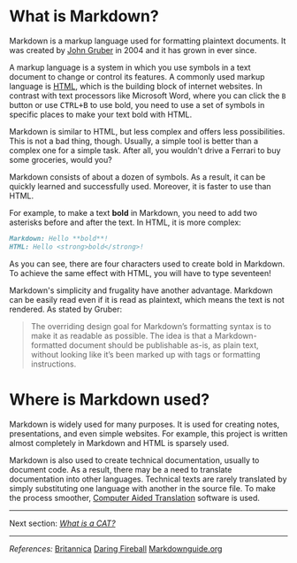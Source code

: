 # What is Markdown?

Markdown is a markup language used for formatting plaintext documents. It was created by [John Gruber](https://daringfireball.net/projects/markdown/) in 2004 and it has grown in ever since.

A markup language is a system in which you use symbols in a text document to change or control its features. A commonly used markup language is [HTML](https://www.britannica.com/technology/HTML), which is the building block of internet websites. In contrast with text processors like Microsoft Word, where you can click the `B` button or use <kbd>CTRL+B</kbd> to use bold, you need to use a set of symbols in specific places to make your text bold with HTML. 

Markdown is similar to HTML, but less complex and offers less possibilities. This is not a bad thing, though. Usually, a simple tool is better than a complex one for a simple task. After all, you wouldn't drive a Ferrari to buy some groceries, would you?

Markdown consists of about a dozen of symbols. As a result, it can be quickly learned and successfully used. Moreover, it is faster to use than HTML.

For example, to make a text **bold** in Markdown, you need to add two asterisks before and after the text. In HTML, it is more complex:
```markdown
Markdown: Hello **bold**!
HTML: Hello <strong>bold</strong>!
```
As you can see, there are four characters used to create bold in Markdown. To achieve the same effect with HTML, you will have to type seventeen!

Markdown's simplicity and frugality have another advantage. Markdown can be easily read even if it is read as plaintext, which means the text is not rendered. As stated by Gruber:

> The overriding design goal for Markdown’s formatting syntax is to make it as readable as possible. The idea is that a Markdown-formatted document should be publishable as-is, as plain text, without looking like it’s been marked up with tags or formatting instructions.

# Where is Markdown used?

Markdown is widely used for many purposes. It is used for creating notes, presentations, and even simple websites. For example, this project is written almost completely in Markdown and HTML is sparsely used.

Markdown is also used to create technical documentation, usually to document code. As a result, there may be a need to translate documentation into other languages. Technical texts are rarely translated by simply substituting one language with another in the source file. To make the process smoother, [Computer Aided Translation](glossary.md#computer-aided-translation) software is used.

---

Next section: [*What is a CAT?*](ref-cat.md)

---

*References:*
[Britannica](https://www.britannica.com/technology/markup-language)
[Daring Fireball](https://daringfireball.net/projects/markdown/)
[Markdownguide.org](https://www.markdownguide.org/getting-started/)